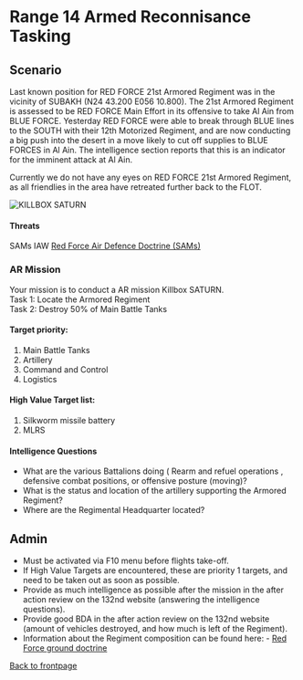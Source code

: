 # Range 14 Armed Reconnisance Tasking

## Scenario
Last known position for RED FORCE 21st Armored Regiment was in the vicinity of SUBAKH (N24 43.200 E056 10.800).
The 21st Armored Regiment is assessed to be RED FORCE Main Effort in its offensive to take Al Ain from BLUE FORCE.
Yesterday RED FORCE were able to break through BLUE lines to the SOUTH with their 12th Motorized Regiment, and are now conducting a big push into the desert in a move likely to cut off supplies to BLUE FORCES 
in Al Ain.
The intelligence section reports that this is an indicator for the imminent attack at Al Ain. 

Currently we do not have any eyes on RED FORCE 21st Armored Regiment, as all friendlies in the area have retreated further back to the FLOT. 


![KILLBOX SATURN](/ATRM_Brief/Pictures/EX_GREENSTORM_R4_AR.PNG)


#### Threats
SAMs IAW [Red Force Air Defence Doctrine (SAMs)](/ATRM_Brief/Pages/Generic_airdefence.html)  



### AR Mission
Your mission is to conduct a AR mission Killbox SATURN.<br>
Task 1: Locate the Armored Regiment<br>
Task 2: Destroy 50% of Main Battle Tanks<br>



#### Target priority:
1. Main Battle Tanks
2. Artillery
3. Command and Control 
4. Logistics


#### High Value Target list: 
1. Silkworm missile battery
2. MLRS


#### Intelligence Questions
- What are the various Battalions doing ( Rearm and refuel operations , defensive combat positions, or offensive posture (moving)?
- What is the status and location of the artillery supporting the Armored Regiment?
- Where are the Regimental Headquarter located?



## Admin
- Must be activated via F10 menu before flights take-off.
- If High Value Targets are encountered, these are priority 1 targets, and need to be taken out as soon as possible.
- Provide as much intelligence as possible after the mission in the after action review on the 132nd website (answering the intelligence questions).
- Provide good BDA in the after action review on the 132nd website (amount of vehicles destroyed, and how much is left of the Regiment).
- Information about the Regiment composition can be found here: - [Red Force ground doctrine](/ATRM_Brief/Pages/Generic_groundforce.html)
 






[Back to frontpage](https://132nd-vwing.github.io/ATRM_Brief/)
